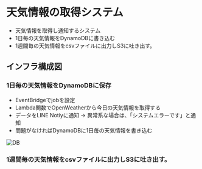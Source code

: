 # 天気情報の取得システム
- 天気情報を取得し通知するシステム
- 1日毎の天気情報をDynamoDBに書き込む
- 1週間毎の天気情報をcsvファイルに出力しS3に吐き出す。

## インフラ構成図
### 1日毎の天気情報をDynamoDBに保存
- EventBridgeでjobを設定
- Lambda関数でOpenWeatherから今日の天気情報を取得する
- データをLINE Notiyに通知
→ 異常系な場合は、「システムエラーです」と通知
- 問題がなければDynamoDBに1日毎の天気情報を書き込む
<img src="https://i.gyazo.com/fe3a19d9a0e3cda44bee2623c9384601.png" alt="DB">

### 1週間毎の天気情報をcsvファイルに出力しS3に吐き出す。